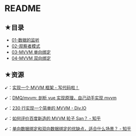 # README

## ★目录

- [01-数据的监听](./01.md)
- [02-观察者模式](./02.md)
- [03-MVVM 单向绑定](./03.md)
- [04-MVVM 双向绑定](./04.md)

## ★资源

➹：[实现一个 MVVM 框架 - 写代码啦！](https://xiedaimala.com/courses/71e7409a-b986-4acb-89af-d9846f7af093#/common)

➹：[DMQ/mvvm: 剖析 vue 实现原理，自己动手实现 mvvm](https://github.com/DMQ/mvvm)

➹：[230 行实现一个简单的 MVVM - Div.IO](https://div.io/topic/1890)

➹：[如何评价百度新造的 MVVM 轮子 San？ - 知乎](https://www.zhihu.com/question/65498751)

➹：[单向数据绑定和双向数据绑定的优缺点，适合什么场景？ - 知乎](https://www.zhihu.com/question/49964363)
